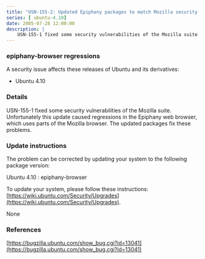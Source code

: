 ```yaml
---
title: "USN-155-2: Updated Epiphany packages to match Mozilla security update"
series: [ ubuntu-4.10]
date: 2005-07-28 12:00:00
description: |
    USN-155-1 fixed some security vulnerabilities of the Mozilla suite. Unfortunately this update caused regressions in the Epiphany web browser, which uses parts of the Mozilla browser. The updated packages fix these problems.
--- 
```

 
### epiphany-browser regressions

A security issue affects these releases of Ubuntu and its derivatives:

* Ubuntu 4.10

### Details

USN-155-1 fixed some security vulnerabilities of the Mozilla suite. Unfortunately this update caused regressions in the Epiphany web browser, which uses parts of the Mozilla browser. The updated packages fix these problems.

### Update instructions

The problem can be corrected by updating your system to the following package version:

Ubuntu 4.10
 : epiphany-browser 

To update your system, please follow these instructions: [https://wiki.ubuntu.com/Security/Upgrades](https://wiki.ubuntu.com/Security/Upgrades).

None

### References

 [https://bugzilla.ubuntu.com/show_bug.cgi?id=13041](https://bugzilla.ubuntu.com/show_bug.cgi?id=13041)
 

